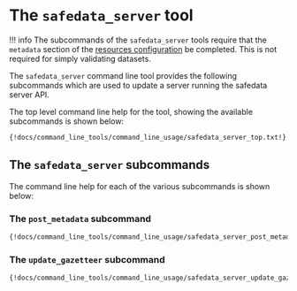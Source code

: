 
# The `safedata_server` tool

!!! info
    The subcommands of the `safedata_server` tools require that the `metadata`
    section of the [resources configuration](../install/configuration.md#zenodo) be
    completed. This is not required for simply validating datasets.

The `safedata_server` command line tool provides the following subcommands which
are used to update a server running the safedata server API.

The top level command line help for the tool, showing the available subcommands
is shown below:

```bash
{!docs/command_line_tools/command_line_usage/safedata_server_top.txt!}
```

## The `safedata_server` subcommands

The command line help for each of the various subcommands is shown below:

### The `post_metadata` subcommand

```sh
{!docs/command_line_tools/command_line_usage/safedata_server_post_metadata.txt!}
```

### The `update_gazetteer` subcommand

```sh
{!docs/command_line_tools/command_line_usage/safedata_server_update_gazetteer.txt!}
```
